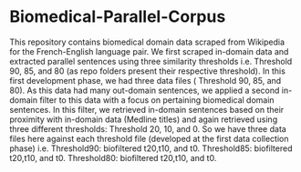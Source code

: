 # Biomedical-Parallel-Corpus

This repository contains biomedical domain data scraped from Wikipedia for the French-English language pair. We first scraped in-domain data and extracted parallel sentences using three similarity thresholds i.e. Threshold 90, 85, and 80 (as repo folders present their respective threshold). In this first development phase, we had three data files ( Threshold 90, 85, and 80). As this data had many out-domain sentences, we applied a second in-domain filter to this data with a focus on pertaining biomedical domain sentences. In this filter, we retrieved in-domain sentences based on their proximity with in-domain data (Medline titles) and again retrieved using three different thresholds: Threshold 20, 10, and 0. So we have three data files here against each threshold file (developed at the first data collection phase) i.e. 
Threshold90: biofiltered t20,t10, and t0.
Threshold85: biofiltered t20,t10, and t0.
Threshold80: biofiltered t20,t10, and t0.
